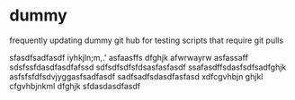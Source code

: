 # dummy
frequently updating dummy git hub for testing scripts that require git pulls

sfasdfsadfasdf
iyhkjln;m,.'
asfaasffs
dfghjk
afwrwayrw
asfassaff
sdsfssfdasdfasdfafssd
sdfsdfsdfsfdsasfasfasdf
ssafasdffsdasfsdfsadfghjk
asfsfsfdfsdvjyggasfsadfasdf
sadfsadfsdasdfasfasd
xdfcgvhbjn
ghjkl
cfgvhbjnkml
dfghjk
sfdasdasdfasdf

